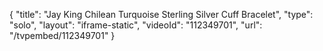 {
    "title": "Jay King Chilean Turquoise Sterling Silver Cuff Bracelet",
    "type": "solo",
    "layout": "iframe-static",
    "videoId": "112349701",
    "url": "\/tvpembed\/112349701"
}